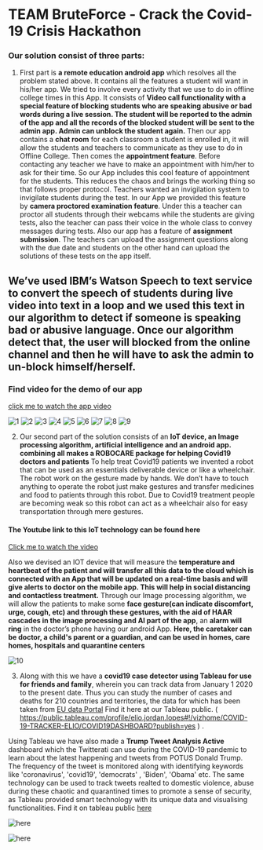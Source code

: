 # TEAM BruteForce - Crack the Covid-19 Crisis Hackathon

### Our solution consist of three parts:

1.	First part is **a remote education android app** which resolves all the problem stated above. It contains all the features a student will want in his/her app. We tried to involve every activity that we use to do in offline college times in this App.
It consists of **Video call functionality with a special feature of blocking students who are speaking abusive or bad words during a live session. The student will be reported to the admin of the app and all the records of the blocked student will be sent to the admin app. Admin can unblock the student again.** 
Then our app contains a **chat room** for each classroom a student is enrolled in, it will allow the students and teachers to communicate as they use to do in Offline College.
Then comes the **appointment feature**. Before contacting any teacher we have to make an appointment with him/her to ask for their time. So our App includes this cool feature of appointment for the students. This reduces the chaos and brings the working thing so that follows proper protocol.
Teachers wanted an invigilation system to invigilate students during the test. In our App we provided this feature by **camera proctored examination feature**. Under this a teacher can proctor all students through their webcams while the students are giving tests, also the teacher can pass their voice in the whole class to convey messages during tests.
Also our app has a feature of **assignment submission**. The teachers can upload the assignment questions along with the due date and students on the other hand can upload the solutions of these tests on the app itself.

## We’ve used IBM’s Watson Speech to text service to convert the speech of students during live video into text in a loop and we used this text in our algorithm to detect if someone is speaking bad or abusive language. Once our algorithm detect that, the user will blocked from the online channel and then he will have to ask the admin to un-block himself/herself.

### Find video for the demo of our app
[click me to watch the app video](https://www.youtube.com/watch?v=hOWBRNEWVxc&feature=youtu.be)

![1](https://github.com/lukefire5156/TEAM-BruteForce---Crack-the-Covid-19-Crisis-Hackathon/blob/master/ScreenShots/Screenshot_20200524-161511.png) ![2](https://github.com/lukefire5156/TEAM-BruteForce---Crack-the-Covid-19-Crisis-Hackathon/blob/master/ScreenShots/Screenshot_20200524-161529.png) ![3](https://github.com/lukefire5156/TEAM-BruteForce---Crack-the-Covid-19-Crisis-Hackathon/blob/master/ScreenShots/Screenshot_20200524-161545.png)
![4](https://github.com/lukefire5156/TEAM-BruteForce---Crack-the-Covid-19-Crisis-Hackathon/blob/master/ScreenShots/Screenshot_20200524-161550.png)
![5](https://github.com/lukefire5156/TEAM-BruteForce---Crack-the-Covid-19-Crisis-Hackathon/blob/master/ScreenShots/Screenshot_20200524-161601.png)
![6](https://github.com/lukefire5156/TEAM-BruteForce---Crack-the-Covid-19-Crisis-Hackathon/blob/master/ScreenShots/Screenshot_20200524-161611.png)
![7](https://github.com/lukefire5156/TEAM-BruteForce---Crack-the-Covid-19-Crisis-Hackathon/blob/master/ScreenShots/Screenshot_20200524-161625.png)
![8](https://github.com/lukefire5156/TEAM-BruteForce---Crack-the-Covid-19-Crisis-Hackathon/blob/master/ScreenShots/Screenshot_20200524-161731.png)
![9](https://github.com/lukefire5156/TEAM-BruteForce---Crack-the-Covid-19-Crisis-Hackathon/blob/master/ScreenShots/Screenshot_20200524-161800.png)
 
2.	Our second part of the solution consists of an **IoT device, an Image processing algorithm, artificial intelligence and an android app. combining all makes a ROBOCARE package for helping Covid19 doctors and patients**
To help treat Covid19 patients we invented a robot that can be used as an essentials deliverable device or like a wheelchair. The robot work on the gesture made by hands. We don’t have to touch anything to operate the robot just make gestures and transfer medicines and food to patients through this robot. 
Due to Covid19 treatment people are becoming weak so this robot can act as a wheelchair also for easy transportation through mere gestures.

#### The Youtube link to this IoT technology can be found here
[Click me to watch the video](https://youtu.be/B6lCCtHmh4s)
 
Also we devised an IOT device that will measure the **temperature and heartbeat of the patient and will transfer all this data to the cloud which is connected with an App that will be updated on a real-time basis and will give alerts to doctor on the mobile app. This will help in social distancing and contactless treatment.**
Through our Image processing algorithm, we will allow the patients to make some **face gesture(can indicate discomfort, urge, cough, etc) and through these gestures, with the aid of HAAR cascades in the image processing and AI part of the app**, an **alarm will ring** in the doctor’s phone having our android App. **Here, the caretaker can be  doctor, a child's parent or a guardian, and can be used in homes, care homes, hospitals and quarantine centers**

![10](https://github.com/lukefire5156/TEAM-BruteForce---Crack-the-Covid-19-Crisis-Hackathon/blob/master/ScreenShots/Screenshot_20200524-162706.png?v=4&s=200)

3. Along with this we have a **covid19 case detector using Tableau for use for friends and family**, wherein you can track data from January 1 2020 to the present date. Thus you can study the number of cases and deaths for 210 countries and territories, the data for which has been taken from [EU data Portal](https://data.europa.eu/euodp/en/data/dataset/covid-19-coronavirus-data/resource/260bbbde-2316-40eb-aec3-7cd7bfc2f590) Find it here at our Tableau public. ( https://public.tableau.com/profile/elio.jordan.lopes#!/vizhome/COVID-19-TRACKER-ELIO/COVID19DASHBOARD?publish=yes ) . 



Using Tableau we have also made a **Trump Tweet Analysis Active** dashboard which the Twitterati can use during the COVID-19 pandemic to learn about the latest happening and tweets from POTUS Donald Trump. The frequency of the tweet is monitored along with identifying keywords like 'coronavirus', 'covid19', 'democrats' , 'Biden', 'Obama' etc. The same technology can be used to track tweets realted to domestic violence, abuse during these chaotic and quarantined times to promote a sense of security, as Tableau provided smart technology with its unique data and visualising functionalities. 
Find it on tableau public [here](https://public.tableau.com/profile/elio.jordan.lopes#!/vizhome/trump_Tweets_Elio_Jordan_Lopes/TrumpTwitterDashboard?publish=yes)

![here](https://github.com/lukefire5156/TEAM-BruteForce---Crack-the-Covid-19-Crisis-Hackathon/blob/master/COVID-19-dashboard-Tableau/screenshot.PNG)

![here](https://github.com/lukefire5156/TEAM-BruteForce---Crack-the-Covid-19-Crisis-Hackathon/blob/master/COVID-19-dashboard-Tableau/trump_workbook.PNG)
